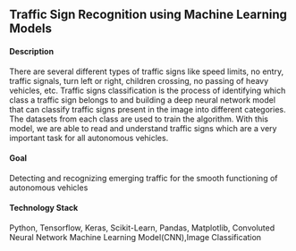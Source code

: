 ## Traffic Sign Recognition using Machine Learning Models

#### Description
There are several different types of traffic signs like speed limits, no entry, traffic signals, turn left or right, children crossing, no passing of heavy vehicles, etc. Traffic signs classification is the process of identifying which class a traffic sign belongs to and building a deep neural network model that can classify traffic signs present in the image into different categories. The datasets from each class are used to train the algorithm. With this model, we are able to read and understand traffic signs which are a very important task for all autonomous vehicles.

#### Goal
Detecting and recognizing emerging traffic for the smooth functioning of autonomous vehicles

#### Technology Stack
Python, Tensorflow, Keras, Scikit-Learn, Pandas, Matplotlib, Convoluted Neural Network Machine Learning Model(CNN),Image Classification
